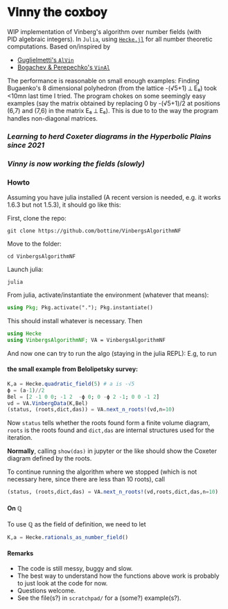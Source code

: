 # 𝐕𝐢𝐧𝐧𝐲 𝐭𝐡𝐞 𝐜𝐨𝐱𝐛𝐨𝐲

WIP implementation of Vinberg's algorithm over number fields (with PID algebraic integers).
In `Julia`, using [`Hecke.jl`](https://github.com/thofma/Hecke.jl) for all number theoretic computations.
Based on/inspired by

* [Guglielmetti's `AlVin`](https://github.com/rgugliel/AlVin)
* [Bogachev & Perepechko's `VinAl`](https://github.com/aperep/vinal)

The performance is reasonable on small enough examples: Finding Bugaenko's 8 dimensional polyhedron (from the lattice -(√5+1) ⟂ E₈) took <10mn last time I tried.
The program chokes on some seemingly easy examples (say the matrix obtained by replacing 0 by -(√5+1)/2 at positions (6,7) and (7,6) in the matrix E₆ ⟂ E₆).
This is due to to the way the program handles non-diagonal matrices.

### *Learning to herd Coxeter diagrams in the Hyperbolic Plains since 2021*
### *Vinny is now working the fields (slowly)*

### Howto

Assuming you have julia installed (A recent version is needed, e.g. it works 1.6.3 but not 1.5.3), it should go like this:

First, clone the repo:

``` 
git clone https://github.com/bottine/VinbergsAlgorithmNF
```

Move to the folder:

```
cd VinbergsAlgorithmNF
```

Launch julia:

```
julia
```

From julia, activate/instantiate the environment (whatever that means):

```julia
using Pkg; Pkg.activate("."); Pkg.instantiate()
```

This should install whatever is necessary.
Then

```julia
using Hecke
using VinbergsAlgorithmNF; VA = VinbergsAlgorithmNF
```

And now one can try to run the algo (staying in the julia REPL):
E.g, to run 

#### the small example from Belolipetsky survey:

```julia
K,a = Hecke.quadratic_field(5) # a is -√5
ϕ = (a-1)//2
Bel = [2 -1 0 0; -1 2  -ϕ 0; 0 -ϕ 2 -1; 0 0 -1 2]
vd = VA.VinbergData(K,Bel)
(status, (roots,dict,das)) = VA.next_n_roots!(vd,n=10)
```

Now `status` tells whether the roots found form a finite volume diagram, `roots` is the roots found and `dict,das` are internal structures used for the iteration.

**Normally**, calling `show(das)` in jupyter or the like should show the Coxeter diagram defined by the roots.

To continue running the algorithm where we stopped (which is not necessary here, since there are less than 10 roots), call

```julia
(status, (roots,dict,das) = VA.next_n_roots!(vd,roots,dict,das,n=10)
```

#### On ℚ

To use ℚ as the field of definition, we need to let

```julia
K,a = Hecke.rationals_as_number_field()
```

#### Remarks

* The code is still messy, buggy and slow.
* The best way to understand how the functions above work is probably to just look at the code for now.
* Questions welcome.
* See the file(s?) in `scratchpad/` for a (some?) example(s?).




